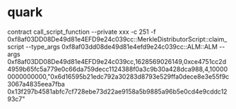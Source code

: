 # quark


contract call_script_function --private xxx -c 251 -f 0xf8af03DD08De49d81e4EFD9e24c039cc::MerkleDistributorScript::claim_script --type_args 0xf8af03dd08de49d81e4efd9e24c039cc::ALM::ALM --args 0xf8af03DD08De49d81e4EFD9e24c039cc,1628569026149,0xce4751cc2d4959b65fc5a779e0c66da759decc1124388f0a3c9b30a428dca988,4,100000000000000,"0x6d16595b21edc792a30283d8793e529ffa0dece8e3e55f9c3067a4835eea7fba 0x13f297b4581abfc7cf728ebe73d22ae9158a5b9885a96b5e0cd4e9cddc1293c7"
